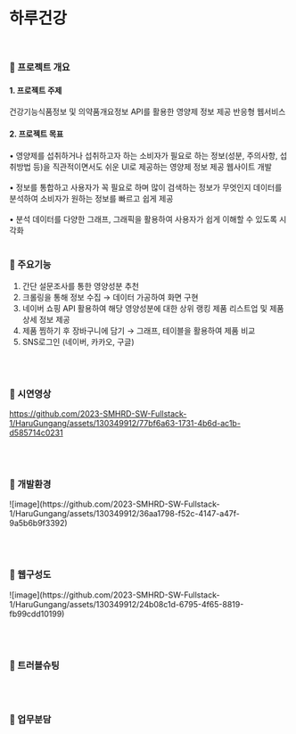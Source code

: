 <h1>하루건강<br></br></h1>

<h3>🔖 프로젝트 개요</h3>
   
<h4>1. 프로젝트 주제</h4>
건강기능식품정보 및 의약품개요정보 API를 활용한 영양제 정보 제공 반응형 웹서비스
<h4>2. 프로젝트 목표</h4>
• 영양제를 섭취하거나 섭취하고자 하는 소비자가 필요로 하는 정보(성분, 주의사항, 섭취방법 등)을 직관적이면서도 쉬운 UI로 제공하는 영양제 정보 제공 웹사이트 개발<br></br>
• 정보를 통합하고 사용자가 꼭 필요로 하며 많이 검색하는 정보가 무엇인지 데이터를 분석하여 소비자가 원하는 정보를 빠르고 쉽게 제공<br></br>
• 분석 데이터를 다양한 그래프, 그래픽을 활용하여 사용자가 쉽게 이해할 수 있도록 시각화<br></br>

<h3>🔖 주요기능</h3>

1. 간단 설문조사를 통한 영양성분 추천
2. 크롤링을 통해 정보 수집 → 데이터 가공하여 화면 구현
3. 네이버 쇼핑 API 활용하여 해당 영양성분에 대한 상위 랭킹 제품 리스트업 및 제품 상세 정보 제공
4. 제품 찜하기 후 장바구니에 담기 → 그래프, 테이블을 활용하여 제품 비교
5. SNS로그인 (네이버, 카카오, 구글)

<br></br>
<h3>🔖 시연영상</h3>
   
https://github.com/2023-SMHRD-SW-Fullstack-1/HaruGungang/assets/130349912/77bf6a63-1731-4b6d-ac1b-d585714c0231


<br></br>  
<h3>🔖 개발환경</h3>
![image](https://github.com/2023-SMHRD-SW-Fullstack-1/HaruGungang/assets/130349912/36aa1798-f52c-4147-a47f-9a5b6b9f3392)


<br></br>
<h3>🔖 웹구성도</h3>
![image](https://github.com/2023-SMHRD-SW-Fullstack-1/HaruGungang/assets/130349912/24b08c1d-6795-4f65-8819-fb99cdd10199)


<br></br>
<h3>🔖 트러블슈팅</h3>

<br></br>
<h3>🔖 업무분담</h3>
